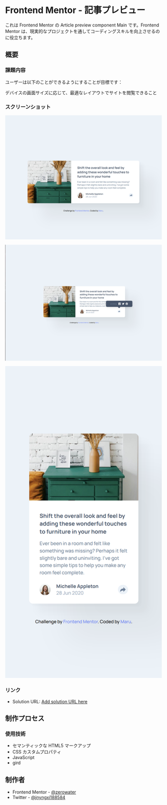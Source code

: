 # Frontend Mentor - 記事プレビュー

これは Frontend Mentor の Article preview component Main です。Frontend Mentor は、現実的なプロジェクトを通してコーディングスキルを向上させるのに役立ちます。

## 概要

### 課題内容

ユーザーは以下のことができるようにすることが目標です：

デバイスの画面サイズに応じて、最適なレイアウトでサイトを閲覧できること

### スクリーンショット

![全体画面](./images/全体画面.png)

![active](./images/active.png)

![スマホ画面](./images/モバイル画面.png)

### リンク

- Solution URL: [Add solution URL here](https://article-preview-five-lake.vercel.app/)

## 制作プロセス

### 使用技術

- セマンティックな HTML5 マークアップ
- CSS カスタムプロパティ
- JavaScript
- gird

## 制作者

- Frontend Mentor - [@zerowater](https://www.frontendmentor.io/profile/zerowater4704)
- Twitter - [@jnyngxi188584](https://www.x.com/jnyngxi188584)
